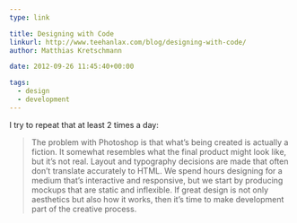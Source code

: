 ```yaml
---
type: link

title: Designing with Code
linkurl: http://www.teehanlax.com/blog/designing-with-code/
author: Matthias Kretschmann

date: 2012-09-26 11:45:40+00:00

tags:
  - design
  - development
---
```


I try to repeat that at least 2 times a day:

> The problem with Photoshop is that what’s being created is actually a fiction. It somewhat resembles what the final product might look like, but it’s not real. Layout and typography decisions are made that often don’t translate accurately to HTML. We spend hours designing for a medium that’s interactive and responsive, but we start by producing mockups that are static and inflexible. If great design is not only aesthetics but also how it works, then it’s time to make development part of the creative process.
